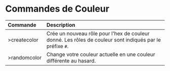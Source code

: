 # Commandes de Couleur

| Commande | Description |
| :--- | :--- |
| &gt;createcolor |  Crée un nouveau rôle pour l'hex de couleur donné. Les rôles de couleur sont indiqués par le préfixe `#`. |
| &gt;randomcolor | Change votre couleur actuelle en une couleur différente au hasard. |



